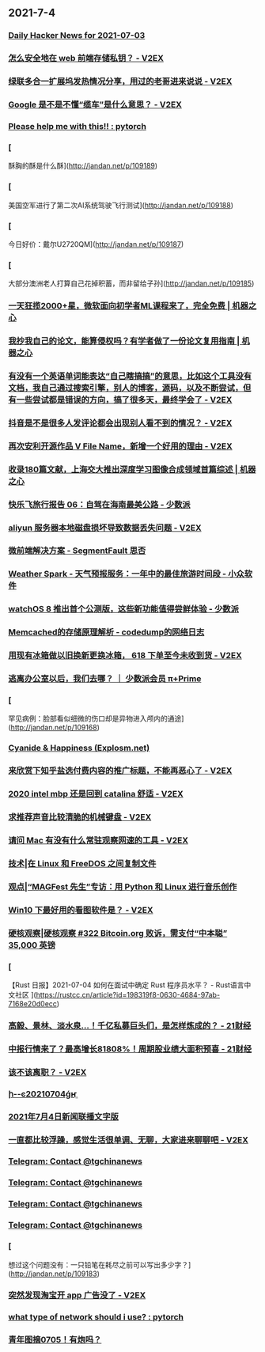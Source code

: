 
## 2021-7-4

### [Daily Hacker News for 2021-07-03](https://www.daemonology.net/hn-daily/2021-07-03.html)

### [怎么安全地在 web 前端存储私钥？ - V2EX](https://www.v2ex.com/t/787379)

### [绿联多合一扩展坞发热情况分享，用过的老哥进来说说 - V2EX](https://www.v2ex.com/t/787332)

### [Google 是不是不懂“缆车”是什么意思？ - V2EX](https://www.v2ex.com/t/787270)

### [Please help me with this!! : pytorch](https://www.reddit.com/r/pytorch/comments/odcq9m/please_help_me_with_this/)

### [
酥胸的酥是什么酥](http://jandan.net/p/109189)

### [
美国空军进行了第二次AI系统驾驶飞行测试](http://jandan.net/p/109188)

### [
今日好价：戴尔U2720QM](http://jandan.net/p/109187)

### [
大部分澳洲老人打算自己花掉积蓄，而非留给子孙](http://jandan.net/p/109185)

### [一天狂揽2000+星，微软面向初学者ML课程来了，完全免费 | 机器之心](https://www.jiqizhixin.com/articles/2021-07-04-2)

### [我抄我自己的论文，能算侵权吗？有学者做了一份论文复用指南 | 机器之心](https://www.jiqizhixin.com/articles/2021-07-04)

### [有没有一个英语单词能表达“自己瞎搞搞”的意思，比如这个工具没有文档，我自己通过搜索引擎，别人的博客，源码，以及不断尝试，但有一些尝试都是错误的方向，搞了很多天，最终学会了 - V2EX](https://www.v2ex.com/t/787357)

### [抖音是不是很多人发评论都会出现别人看不到的情况？ - V2EX](https://www.v2ex.com/t/787325)

### [再次安利开源作品 V File Name，新增一个好用的理由 - V2EX](https://www.v2ex.com/t/787280)

### [收录180篇文献，上海交大推出深度学习图像合成领域首篇综述 | 机器之心](https://www.jiqizhixin.com/articles/2021-07-04-3)

### [快乐飞旅行报告 06：自驾在海南最美公路 - 少数派](https://sspai.com/post/66745)

### [aliyun 服务器本地磁盘损坏导致数据丢失问题 - V2EX](https://www.v2ex.com/t/787328)

### [微前端解决方案 - SegmentFault 思否](https://segmentfault.com/a/1190000040275586)

### [Weather Spark - 天气预报服务：一年中的最佳旅游时间段 - 小众软件](https://www.appinn.com/weather-spark/)

### [watchOS 8 推出首个公测版，这些新功能值得尝鲜体验 - 少数派](https://sspai.com/post/67499)

### [Memcached的存储原理解析 - codedump的网络日志](https://www.codedump.info/post/20210701-memcached/)

### [用现有冰箱做以旧换新更换冰箱， 618 下单至今未收到货 - V2EX](https://www.v2ex.com/t/787399)

### [逃离办公室以后，我们去哪？ ｜ 少数派会员  π+Prime](https://sspai.com/post/66353)

### [
罕见病例：脸部看似细微的伤口却是异物进入颅内的通途](http://jandan.net/p/109168)

### [Cyanide & Happiness (Explosm.net)](http://www.explosm.net/comics/5914/)

### [来欣赏下知乎盐选付费内容的推广标题，不能再恶心了 - V2EX](https://www.v2ex.com/t/787416)

### [2020 intel mbp 还是回到 catalina 舒适 - V2EX](https://www.v2ex.com/t/787412)

### [求推荐声音比较清脆的机械键盘 - V2EX](https://www.v2ex.com/t/787400)

### [请问 Mac 有没有什么常驻观察网速的工具 - V2EX](https://www.v2ex.com/t/787391)

### [技术|在 Linux 和 FreeDOS 之间复制文件](https://linux.cn/article-13548-1.html?utm_source=rss&utm_medium=rss)

### [观点|“MAGFest 先生”专访：用 Python 和 Linux 进行音乐创作](https://linux.cn/article-13547-1.html?utm_source=rss&utm_medium=rss)

### [Win10 下最好用的看图软件是？ - V2EX](https://www.v2ex.com/t/787453)

### [硬核观察|硬核观察 #322 Bitcoin.org 败诉，需支付“中本聪” 35,000 英镑](https://linux.cn/article-13549-1.html?utm_source=rss&utm_medium=rss)

### [
【Rust 日报】2021-07-04 如何在面试中确定 Rust 程序员水平？ - Rust语言中文社区
](https://rustcc.cn/article?id=198319f8-0630-4684-97ab-7168e20d0ecc)

### [高毅、景林、淡水泉…！千亿私募巨头们，是怎样炼成的？ - 21财经](https://m.21jingji.com/article/20210704/herald/aeb126e7c376f3ef340ba2541b9fb4a2.html)

### [中报行情来了？最高增长81808%！周期股业绩大面积预喜 - 21财经](https://m.21jingji.com/article/20210704/herald/39d0b77fc1afb6cf4ca76e38e6473bd7.html)

### [该不该离职？ - V2EX](https://www.v2ex.com/t/787457)

### [ի--ͼ20210704ǵҥֱ](https://www.dapenti.com/blog/more.asp?name=xilei&id=158024)

### [2021年7月4日新闻联播文字版](http://www.xwlb.net.cn/21131.html)

### [一直都比较浮躁，感觉生活很单调、无聊，大家进来聊聊吧 - V2EX](https://www.v2ex.com/t/787428)

### [Telegram: Contact @tgchinanews](https://t.me/tgchinanews/1400)

### [Telegram: Contact @tgchinanews](https://t.me/tgchinanews/1399)

### [Telegram: Contact @tgchinanews](https://t.me/tgchinanews/1398)

### [Telegram: Contact @tgchinanews](https://t.me/tgchinanews/1397)

### [
想过这个问题没有：一只铅笔在耗尽之前可以写出多少字？](http://jandan.net/p/109183)

### [突然发现淘宝开 app 广告没了 - V2EX](https://www.v2ex.com/t/787460)

### [what type of network should i use? : pytorch](https://www.reddit.com/r/pytorch/comments/odqpll/what_type_of_network_should_i_use/)

### [青年图摘0705！有炮吗？](https://qingniantuzhai.com/qing-nian-tu-zhai-0705-3/)